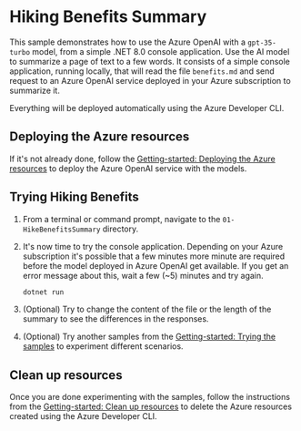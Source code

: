 # Hiking Benefits Summary

This sample demonstrates how to use the Azure OpenAI with a `gpt-35-turbo` model, from a simple .NET 8.0 console application. Use the AI model to summarize a page of text to a few words. It consists of a simple console application, running locally, that will read the file `benefits.md` and send request to an Azure OpenAI service deployed in your Azure subscription to summarize it. 

Everything will be deployed automatically using the Azure Developer CLI.


## Deploying the Azure resources

If it's not already done, follow the [Getting-started: Deploying the Azure resources](../../README.md#deploying-the-azure-resources) to deploy the Azure OpenAI service with the models.


## Trying Hiking Benefits

1. From a terminal or command prompt, navigate to the `01-HikeBenefitsSummary` directory.
   
2. It's now time to try the console application. Depending on your Azure subscription it's possible that a few minutes more minute are required before the model deployed in Azure OpenAI get available. If you get an error message about this, wait a few (~5) minutes and try again.
	```bash
	dotnet run
	```

3. (Optional) Try to change the content of the file or the length of the summary to see the differences in the responses.

4. (Optional) Try another samples from the [Getting-started: Trying the samples](../../README.md#trying-the-samples) to experiment different scenarios.


## Clean up resources

Once you are done experimenting with the samples, follow the instructions from the [Getting-started: Clean up resources](../../README.md#clean-up-resources) to delete the Azure resources created using the Azure Developer CLI.